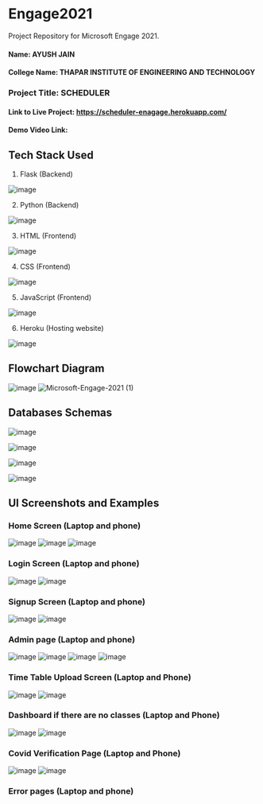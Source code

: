 # Engage2021
Project Repository for Microsoft Engage 2021. 

#### Name: AYUSH JAIN
#### College Name: THAPAR INSTITUTE OF ENGINEERING AND TECHNOLOGY
### Project Title: SCHEDULER

#### Link to Live Project: https://scheduler-enagage.herokuapp.com/

#### Demo Video Link: 


## Tech Stack Used
1. Flask (Backend) 

![image](https://user-images.githubusercontent.com/42894689/133317407-dc868f47-fbcb-4799-be73-b25313e65b0d.png)

2. Python (Backend)

![image](https://user-images.githubusercontent.com/42894689/143119648-0ab28a41-89f1-4f43-afcb-2e993d95c028.png)

3. HTML (Frontend)

![image](https://user-images.githubusercontent.com/42894689/133317464-d798e31b-8622-46be-909c-a264e34b7d31.png)

4. CSS (Frontend)

![image](https://user-images.githubusercontent.com/42894689/133317498-05875c94-9f66-47c4-b2d3-bc5a09d1361b.png)

5. JavaScript (Frontend)

![image](https://user-images.githubusercontent.com/42894689/143118611-b9263fb6-8879-4ed6-a44c-f123383e292f.png)

6. Heroku (Hosting website)

![image](https://user-images.githubusercontent.com/42894689/133317602-42753fcb-f12e-45b5-8983-715964902754.png)

## Flowchart Diagram
![image](https://user-images.githubusercontent.com/42894689/143010630-18985554-2ad2-4ba4-b46c-2f30af69d512.png)
![Microsoft-Engage-2021 (1)](https://user-images.githubusercontent.com/42894689/143114663-8e53f3c9-0b80-40dc-b1a6-a80ab230c0e1.jpg)


## Databases Schemas
![image](https://user-images.githubusercontent.com/42894689/143095720-83eebac9-9687-43bb-904d-dd40704a8751.png)

![image](https://user-images.githubusercontent.com/42894689/143095760-4f90d601-5ee5-4d7b-a3c0-0937069ff5b9.png)

![image](https://user-images.githubusercontent.com/42894689/143095781-f984a943-d324-4574-ac92-f4ec94310178.png)

![image](https://user-images.githubusercontent.com/42894689/143095790-0a1d242a-e87c-4709-ae8a-e9b642ceead7.png)


## UI Screenshots and Examples

### Home Screen (Laptop and phone)

![image](https://user-images.githubusercontent.com/42894689/143127172-cdc92150-0c68-41c2-a32b-fa1ea5ad3edb.png)
![image](https://user-images.githubusercontent.com/42894689/143127505-e69ce3c0-1b7f-4a49-9b71-d264230de177.png)
![image](https://user-images.githubusercontent.com/42894689/143127973-f4e8f187-dc6b-47f2-b2a5-c320e7d0bbc7.png)

### Login Screen (Laptop and phone)

![image](https://user-images.githubusercontent.com/42894689/143124859-829961c1-78bc-40c0-b89d-4fdecceca37c.png)
![image](https://user-images.githubusercontent.com/42894689/143125185-2bdaa6f2-ceb2-48e8-be11-9e527726ec00.png)

### Signup Screen (Laptop and phone)

![image](https://user-images.githubusercontent.com/42894689/143126133-a866c85f-a21f-4ed7-9781-2708db051c29.png)
![image](https://user-images.githubusercontent.com/42894689/143126397-ca9c9952-9215-4ce3-b557-d15cdb537e7b.png)

### Admin page (Laptop and phone)

![image](https://user-images.githubusercontent.com/42894689/143129336-aadc7ea9-4820-4ce3-9719-61f5655dc2a3.png)
![image](https://user-images.githubusercontent.com/42894689/143129613-cd125dcf-01da-419c-8294-897296caa25e.png)
![image](https://user-images.githubusercontent.com/42894689/143129881-8dca2773-2116-4cc6-b0b5-6fbe7deeb38f.png)
![image](https://user-images.githubusercontent.com/42894689/143129928-018635fe-42b6-4972-994a-9da9babafea3.png)

### Time Table Upload Screen (Laptop and Phone)

![image](https://user-images.githubusercontent.com/42894689/143130048-3dcde0fd-4392-4192-bb4f-4815841945f8.png)
![image](https://user-images.githubusercontent.com/42894689/143130102-d852c412-795c-4754-b5db-f21338a4170a.png)

### Dashboard if there are no classes (Laptop and Phone)

![image](https://user-images.githubusercontent.com/42894689/143130307-f7bfd56e-5dd6-4dc5-8e9e-c86bf6a5762b.png)
![image](https://user-images.githubusercontent.com/42894689/143130363-642e49f0-bfed-4b94-aed8-0f9d6c7d3fa9.png)

### Covid Verification Page (Laptop and Phone)

![image](https://user-images.githubusercontent.com/42894689/143130473-36742114-1507-429d-864d-19d3efdf94c5.png)
![image](https://user-images.githubusercontent.com/42894689/143130616-789daf15-e277-4008-bdca-83d48c8fe40e.png)


### Error pages (Laptop and phone)
